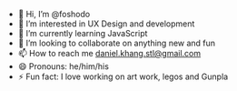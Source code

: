 - 👋 Hi, I’m @foshodo
- 👀 I’m interested in UX Design and development
- 🌱 I’m currently learning JavaScript
- 💞️ I’m looking to collaborate on anything new and fun
- 📫 How to reach me daniel.khang.stl@gmail.com
- 😄 Pronouns: he/him/his
- ⚡ Fun fact: I love working on art work, legos and Gunpla

<!---
foshodo/foshodo is a ✨ special ✨ repository because its `README.md` (this file) appears on your GitHub profile.
You can click the Preview link to take a look at your changes.
--->
